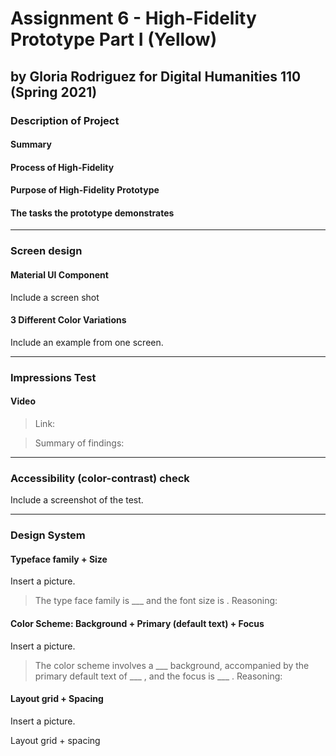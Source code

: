 # Assignment 6 - High-Fidelity Prototype Part I (Yellow)
## by Gloria Rodriguez for Digital Humanities 110 (Spring 2021)

### Description of Project

#### Summary 

#### Process of High-Fidelity

#### Purpose of High-Fidelity Prototype 

#### The tasks the prototype demonstrates

---

### Screen design

#### Material UI Component
Include a screen shot 


#### 3 Different Color Variations
Include an example from one screen. 

---

### Impressions Test

#### Video 
> Link: 

> Summary of findings: 

---

### Accessibility (color-contrast) check
Include a screenshot of the test.

---

### Design System 

#### Typeface family + Size
Insert a picture.
> The type face family is ___ and the font size is . 
> Reasoning: 

#### Color Scheme: Background + Primary (default text) + Focus 
Insert a picture.
> The color scheme involves a ___ background, accompanied by the primary default text of ___ , and the focus is ___ . 
> Reasoning:

#### Layout grid + Spacing 
Insert a picture.

Layout grid + spacing

